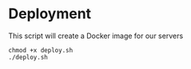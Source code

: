 # Deployment

This script will create a Docker image for our servers
```
chmod +x deploy.sh
./deploy.sh
```